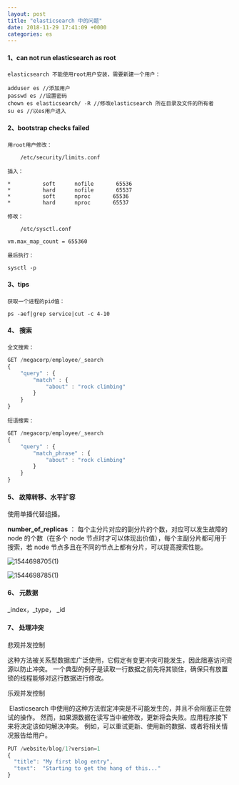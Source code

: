 ```yaml
---
layout: post
title: "elasticsearch 中的问题"
date: 2018-11-29 17:41:09 +0000
categories: es
---
```


#### 1、can not run elasticsearch as root

	elasticsearch 不能使用root用户安装，需要新建一个用户：

```shell
adduser es //添加用户
passwd es //设置密码
chown es elasticsearch/ -R //修改elasticsearch 所在目录及文件的所有者
su es //以es用户进入
```

#### 2、bootstrap checks failed

	用root用户修改：
	
		/etc/security/limits.conf
	
	插入：

```
*          soft      nofile       65536
*          hard      nofile       65537
*          soft      nproc       65536
*          hard      nproc       65537
```

 	修改：

		/etc/sysctl.conf

```shell
vm.max_map_count = 655360
```

	最后执行：

```shell
sysctl -p
```

#### 3、tips

	获取一个进程的pid值：

```shell
ps -aef|grep service|cut -c 4-10
```

#### 4、 搜索

	全文搜索：

```js
GET /megacorp/employee/_search
{
    "query" : {
        "match" : {
            "about" : "rock climbing"
        }
    }
}
```

	短语搜索：

```js
GET /megacorp/employee/_search
{
    "query" : {
        "match_phrase" : {
            "about" : "rock climbing"
        }
    }
}
```

#### 5、 故障转移、水平扩容

使用单播代替组播。

**number_of_replicas** ： 每个主分片对应的副分片的个数，对应可以发生故障的 node 的个数（在多个 node 节点时才可以体现出价值），每个主副分片都可用于搜索，若 node 节点多且在不同的节点上都有分片，可以提高搜索性能。

![1544698705(1)](https://voltelxu.github.io/assets/img/1544698705(1).jpg)

![1544698785(1)](https://voltelxu.github.io/assets/img/1544698785(1).jpg)

#### 6、 元数据

\_index，_type， _id 

#### 7、 处理冲突

悲观并发控制

​	这种方法被关系型数据库广泛使用，它假定有变更冲突可能发生，因此阻塞访问资源以防止冲突。 一个典型的例子是读取一行数据之前先将其锁住，确保只有放置锁的线程能够对这行数据进行修改。

乐观并发控制

​	Elasticsearch 中使用的这种方法假定冲突是不可能发生的，并且不会阻塞正在尝试的操作。 然而，如果源数据在读写当中被修改，更新将会失败。应用程序接下来将决定该如何解决冲突。 例如，可以重试更新、使用新的数据、或者将相关情况报告给用户。

```js
PUT /website/blog/1?version=1 
{
  "title": "My first blog entry",
  "text":  "Starting to get the hang of this..."
}
```

